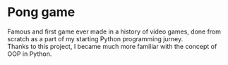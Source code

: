 # Pong game
Famous and first game ever made in a history of video games, done from scratch as a part of my starting Python programming jurney.\
Thanks to this project, I became much more familiar with the concept of OOP in Python. 
